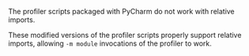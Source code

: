 The profiler scripts packaged with PyCharm do not work with relative imports.

These modified versions of the profiler scripts properly support relative imports,
allowing `-m module` invocations of the profiler to work.
